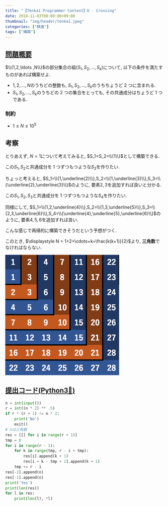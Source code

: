 ```yaml
---
title: "【Tenka1 Programmer Contest】D - Crossing"
date: 2018-11-03T00:00:00+09:00
thumbnail: "img/header/tenka1.jpeg"
categories: ["精進"]
tags: ["構築"]
---
```


## [問題概要](https://atcoder.jp/contests/tenka1-2018/tasks/tenka1_2018_d)

$\\{1,2,\ldots ,N\\}$の部分集合の組$(S_1,S_2,\ldots ,S_k)$について, 以下の条件を満たすものがあれば構築せよ.

- $1,2,\ldots ,N$のうちどの整数も, $S_1,S_2,\ldots ,S_k$のうちちょうど 2 つに含まれる.
- $S_1,S_2,\ldots ,S_k$のうちどの 2 つの集合をとっても, その共通成分はちょうど 1 つである.

### 制約

- $1\leq N\leq 10^{5}$

## 考察

とりあえず, $N=1$について考えてみると, $S_1=S_2=\\{1\\}$として構築できる.

この$S_1,S_2$と共通成分を 1 つずつもつような$S_3$を作りたい.

ちょっと考えると, $S_1=\\{1,\underline{2}\\},S_2=\\{1,\underline{3}\\},S_3=\\{\underline{2},\underline{3}\\}$のように, 要素$2,3$を追加すれば良いと分かる.

この$S_1,S_2,S_3$と共通成分を 1 つずつもつような$S_4$を作りたい.

同様にして, $S_1=\\{1,2,\underline{4}\\},S_2=\\{1,3,\underline{5}\\},S_3=\\{2,3,\underline{6}\\},S_4=\\{\underline{4},\underline{5},\underline{6}\\}$のように, 要素$4,5,6$を追加すれば良い.

こんな感じで再帰的に構築できそうだという予想がつく.

このとき, $\displaystyle N = 1+2+\cdots+k=\frac{k(k+1)}{2}$より, **三角数**でなければならない.

![表](/img/posts/tenka1pc2018D_1.png)

## [提出コード(Python3:snake:)](https://atcoder.jp/contests/tenka1-2018/submissions/3484318)

```python
n = int(input())
r = int((n * 2) ** .5)
if r * (r + 1) != n * 2:
    print('No')
    exit()
# nは三角数
res = [[] for i in range(r + 1)]
tmp = 0
for i in range(r - 1):
    for k in range(tmp, r - i + tmp):
        res[i].append(k + 1)
        res[i + k - tmp + 1].append(k + 1)
    tmp += r - i
res[-2].append(n)
res[-1].append(n)
print('Yes')
print(len(res))
for l in res:
    print(len(l), *l)
```
